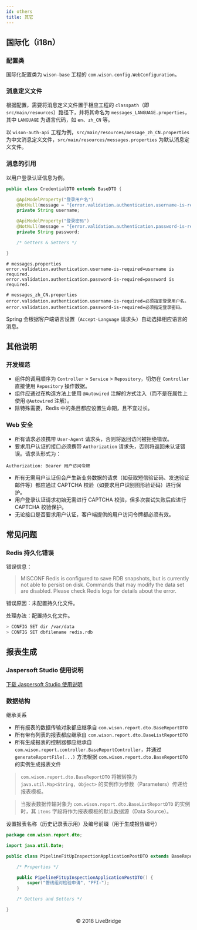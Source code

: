 ```yaml
---
id: others
title: 其它
---
```


## 国际化（i18n）

### 配置类

国际化配置类为 `wison-base` 工程的 `com.wison.config.WebConfiguration`。

### 消息定义文件

根据配置，需要将消息定义文件置于相应工程的 `classpath`（即 `src/main/resources`）路径下，并将其命名为 `messages_LANGUAGE.properties`，其中 `LANGUAGE` 为语言代码，如 `en`、`zh_CN` 等。

以 `wison-auth-api` 工程为例，`src/main/resources/message_zh_CN.properties` 为中文消息定义文件，`src/main/resources/messages.properties` 为默认消息定义文件。

### 消息的引用

以用户登录认证信息为例。

```java
public class CredentialDTO extends BaseDTO {

    @ApiModelProperty("登录用户名")
    @NotNull(message = "{error.validation.authentication.username-is-required}")
    private String username;

    @ApiModelProperty("登录密码")
    @NotNull(message = "{error.validation.authentication.password-is-required}")
    private String password;

    /* Getters & Setters */

}
```

```properties
# messages.properties
error.validation.authentication.username-is-required=username is required.
error.validation.authentication.password-is-required=password is required.
```

```properties
# messages_zh_CN.properties
error.validation.authentication.username-is-required=必须指定登录用户名。
error.validation.authentication.password-is-required=必须指定登录密码。
```

Spring 会根据客户端语言设置（`Accept-Language` 请求头）自动选择相应语言的消息。

## 其他说明

### 开发规范

* 组件的调用顺序为 `Controller` &gt; `Service` &gt; `Repository`，切勿在 `Controller` 直接使用 `Repository` 操作数据。
* 组件应通过在构造方法上使用 `@Autowired` 注解的方式注入（而不是在属性上使用 `@Autowired` 注解）。
* 除特殊需要，Redis 中的条目都应设置生命期，且不宜过长。

### Web 安全

* 所有请求必须携带 `User-Agent` 请求头，否则将返回访问被拒绝错误。
* 要求用户认证的接口必须携带 `Authorization` 请求头，否则将返回未认证错误。请求头形式为：
```http
Authorization: Bearer 用户访问令牌
```
* 所有无需用户认证但会产生新业务数据的请求（如获取短信验证码、发送验证邮件等）都应通过 CAPTCHA 校验（如要求用户识别图形验证码）进行保护。
* 用户登录认证请求初始无需进行 CAPTCHA 校验，但多次尝试失败后应进行 CAPTCHA 校验保护。
* 无论接口是否要求用户认证，客户端提供的用户访问令牌都必须有效。

## 常见问题

### Redis 持久化错误

错误信息：

> MISCONF Redis is configured to save RDB snapshots, but is currently not able to persist on disk. Commands that may modify the data set are disabled. Please check Redis logs for details about the error.

错误原因：未配置持久化文件。

处理办法：配置持久化文件。

```bash
> CONFIG SET dir /var/data
> CONFIG SET dbfilename redis.rdb
```

## 报表生成

### Jaspersoft Studio 使用说明

[下载 Jaspersoft Studio 使用说明](/file/jaspersoft-studio.zip)

### 数据结构

继承关系

* 所有报表的数据传输对象都应继承自 `com.wison.report.dto.BaseReportDTO`
* 所有带有列表的报表都应继承自 `com.wison.report.dto.BaseListReportDTO`
* 所有生成报表的控制器都应继承自 `com.wison.report.controller.BaseReportController`，并通过 `generateReportFile(...)` 方法根据 `com.wison.report.dto.BaseReportDTO` 的实例生成报表文件

> `com.wison.report.dto.BaseReportDTO` 将被转换为 `java.util.Map<String, Object>` 的实例作为参数（Parameters）传递给报表模板。

> 当报表数据传输对象为 `com.wison.report.dto.BaseListReportDTO` 的实例时，其 `items` 字段将作为报表模板的默认数据源（Data Source）。

设置报表名称（历史记录表示用）及编号前缀（用于生成报告编号）

```java
package com.wison.report.dto;

import java.util.Date;

public class PipelineFitUpInspectionApplicationPostDTO extends BaseReportDTO {

    /* Properties */

    public PipelineFitUpInspectionApplicationPostDTO() {
        super("管线组对检验申请", "PFI-");
    }

    /* Getters and Setters */

}
```

<footer><center>&copy; 2018 LiveBridge</center></footer>
